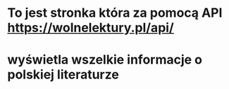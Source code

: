 # To jest stronka która za pomocą API https://wolnelektury.pl/api/ 
# wyświetla wszelkie informacje o polskiej literaturze
